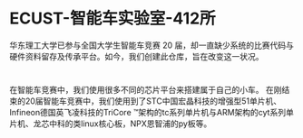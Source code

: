 # ECUST-智能车实验室-412所
华东理工大学已参与全国大学生智能车竞赛 20 届，却一直缺少系统的比赛代码与硬件资料留存及传承平台。如今，我们创建此仓库，旨在改变这一状况。
#
在智能车竞赛中，我们使用很多不同的芯片平台来搭建属于自己的小车。
在刚结束的20届智能车竞赛中，我们使用到了STC中国宏晶科技的增强型51单片机、Infineon德国英飞凌科技的TriCore ™架构的tc系列单片机与ARM架构的cyt系列单片机、龙芯中科的类linux核心板，NPX恩智浦的py板等。
